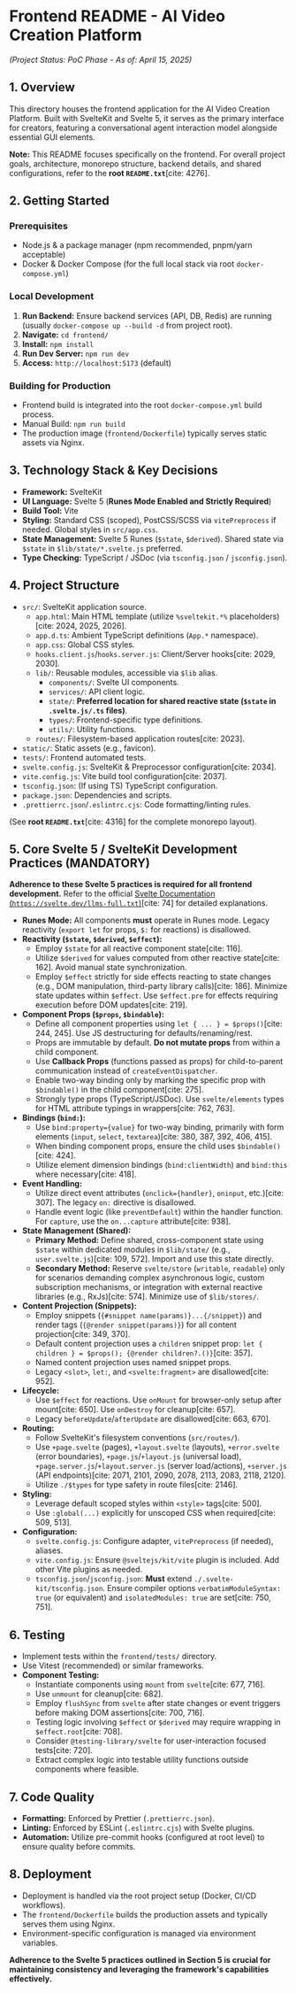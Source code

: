 # Frontend README - AI Video Creation Platform

*(Project Status: PoC Phase - As of: April 15, 2025)*

## 1. Overview

This directory houses the frontend application for the AI Video Creation Platform. Built with SvelteKit and Svelte 5, it serves as the primary interface for creators, featuring a conversational agent interaction model alongside essential GUI elements.

**Note:** This README focuses specifically on the frontend. For overall project goals, architecture, monorepo structure, backend details, and shared configurations, refer to the **root `README.txt`**[cite: 4276].

## 2. Getting Started

### Prerequisites

* Node.js & a package manager (npm recommended, pnpm/yarn acceptable)
* Docker & Docker Compose (for the full local stack via root `docker-compose.yml`)

### Local Development

1.  **Run Backend:** Ensure backend services (API, DB, Redis) are running (usually `docker-compose up --build -d` from project root).
2.  **Navigate:** `cd frontend/`
3.  **Install:** `npm install`
4.  **Run Dev Server:** `npm run dev`
5.  **Access:** `http://localhost:5173` (default)

### Building for Production

* Frontend build is integrated into the root `docker-compose.yml` build process.
* Manual Build: `npm run build`
* The production image (`frontend/Dockerfile`) typically serves static assets via Nginx.

## 3. Technology Stack & Key Decisions

* **Framework:** SvelteKit
* **UI Language:** Svelte 5 (**Runes Mode Enabled and Strictly Required**)
* **Build Tool:** Vite
* **Styling:** Standard CSS (scoped), PostCSS/SCSS via `vitePreprocess` if needed. Global styles in `src/app.css`.
* **State Management:** Svelte 5 Runes (`$state`, `$derived`). Shared state via `$state` in `$lib/state/*.svelte.js` preferred.
* **Type Checking:** TypeScript / JSDoc (via `tsconfig.json` / `jsconfig.json`).

## 4. Project Structure

* `src/`: SvelteKit application source.
    * `app.html`: Main HTML template (utilize `%sveltekit.*%` placeholders)[cite: 2024, 2025, 2026].
    * `app.d.ts`: Ambient TypeScript definitions (`App.*` namespace).
    * `app.css`: Global CSS styles.
    * `hooks.client.js`/`hooks.server.js`: Client/Server hooks[cite: 2029, 2030].
    * `lib/`: Reusable modules, accessible via `$lib` alias.
        * `components/`: Svelte UI components.
        * `services/`: API client logic.
        * `state/`: **Preferred location for shared reactive state (`$state` in `.svelte.js/.ts` files)**.
        * `types/`: Frontend-specific type definitions.
        * `utils/`: Utility functions.
    * `routes/`: Filesystem-based application routes[cite: 2023].
* `static/`: Static assets (e.g., favicon).
* `tests/`: Frontend automated tests.
* `svelte.config.js`: SvelteKit & Preprocessor configuration[cite: 2034].
* `vite.config.js`: Vite build tool configuration[cite: 2037].
* `tsconfig.json`: (If using TS) TypeScript configuration.
* `package.json`: Dependencies and scripts.
* `.prettierrc.json`/`.eslintrc.cjs`: Code formatting/linting rules.

(See **root `README.txt`**[cite: 4316] for the complete monorepo layout).

## 5. Core Svelte 5 / SvelteKit Development Practices (**MANDATORY**)

**Adherence to these Svelte 5 practices is required for all frontend development.** Refer to the official [Svelte Documentation (`https://svelte.dev/llms-full.txt`)](https://svelte.dev/llms-full.txt)[cite: 74] for detailed explanations.

* **Runes Mode:** All components **must** operate in Runes mode. Legacy reactivity (`export let` for props, `$:` for reactions) is disallowed.
* **Reactivity (`$state`, `$derived`, `$effect`):**
    * Employ `$state` for all reactive component state[cite: 116].
    * Utilize `$derived` for values computed from other reactive state[cite: 162]. Avoid manual state synchronization.
    * Employ `$effect` strictly for side effects reacting to state changes (e.g., DOM manipulation, third-party library calls)[cite: 186]. Minimize state updates within `$effect`. Use `$effect.pre` for effects requiring execution before DOM updates[cite: 219].
* **Component Props (`$props`, `$bindable`):**
    * Define all component properties using `let { ... } = $props()`[cite: 244, 245]. Use JS destructuring for defaults/renaming/rest.
    * Props are immutable by default. **Do not mutate props** from within a child component.
    * Use **Callback Props** (functions passed as props) for child-to-parent communication instead of `createEventDispatcher`.
    * Enable two-way binding only by marking the specific prop with `$bindable()` in the child component[cite: 275].
    * Strongly type props (TypeScript/JSDoc). Use `svelte/elements` types for HTML attribute typings in wrappers[cite: 762, 763].
* **Bindings (`bind:`):**
    * Use `bind:property={value}` for two-way binding, primarily with form elements (`input`, `select`, `textarea`)[cite: 380, 387, 392, 406, 415].
    * When binding component props, ensure the child uses `$bindable()`[cite: 424].
    * Utilize element dimension bindings (`bind:clientWidth`) and `bind:this` where necessary[cite: 418].
* **Event Handling:**
    * Utilize direct event attributes (`onclick={handler}`, `oninput`, etc.)[cite: 307]. The legacy `on:` directive is disallowed.
    * Handle event logic (like `preventDefault`) within the handler function. For `capture`, use the `on...capture` attribute[cite: 938].
* **State Management (Shared):**
    * **Primary Method:** Define shared, cross-component state using `$state` within dedicated modules in `$lib/state/` (e.g., `user.svelte.js`)[cite: 109, 572]. Import and use this state directly.
    * **Secondary Method:** Reserve `svelte/store` (`writable`, `readable`) only for scenarios demanding complex asynchronous logic, custom subscription mechanisms, or integration with external reactive libraries (e.g., RxJs)[cite: 574]. Minimize use of `$lib/stores/`.
* **Content Projection (Snippets):**
    * Employ snippets (`{#snippet name(params)}...{/snippet}`) and render tags (`{@render snippet(params)}`) for all content projection[cite: 349, 370].
    * Default content projection uses a `children` snippet prop: `let { children } = $props(); {@render children?.()}`[cite: 357].
    * Named content projection uses named snippet props.
    * Legacy `<slot>`, `let:`, and `<svelte:fragment>` are disallowed[cite: 952].
* **Lifecycle:**
    * Use `$effect` for reactions. Use `onMount` for browser-only setup after mount[cite: 650]. Use `onDestroy` for cleanup[cite: 657].
    * Legacy `beforeUpdate`/`afterUpdate` are disallowed[cite: 663, 670].
* **Routing:**
    * Follow SvelteKit's filesystem conventions (`src/routes/`).
    * Use `+page.svelte` (pages), `+layout.svelte` (layouts), `+error.svelte` (error boundaries), `+page.js`/`+layout.js` (universal load), `+page.server.js`/`+layout.server.js` (server load/actions), `+server.js` (API endpoints)[cite: 2071, 2101, 2090, 2078, 2113, 2083, 2118, 2120].
    * Utilize `./$types` for type safety in route files[cite: 2146].
* **Styling:**
    * Leverage default scoped styles within `<style>` tags[cite: 500].
    * Use `:global(...)` explicitly for unscoped CSS when required[cite: 509, 513].
* **Configuration:**
    * `svelte.config.js`: Configure adapter, `vitePreprocess` (if needed), aliases.
    * `vite.config.js`: Ensure `@sveltejs/kit/vite` plugin is included. Add other Vite plugins as needed.
    * `tsconfig.json`/`jsconfig.json`: **Must** extend `./.svelte-kit/tsconfig.json`. Ensure compiler options `verbatimModuleSyntax: true` (or equivalent) and `isolatedModules: true` are set[cite: 750, 751].

## 6. Testing

* Implement tests within the `frontend/tests/` directory.
* Use Vitest (recommended) or similar frameworks.
* **Component Testing:**
    * Instantiate components using `mount` from `svelte`[cite: 677, 716].
    * Use `unmount` for cleanup[cite: 682].
    * Employ `flushSync` from `svelte` after state changes or event triggers before making DOM assertions[cite: 700, 716].
    * Testing logic involving `$effect` or `$derived` may require wrapping in `$effect.root`[cite: 708].
    * Consider `@testing-library/svelte` for user-interaction focused tests[cite: 720].
    * Extract complex logic into testable utility functions outside components where feasible.

## 7. Code Quality

* **Formatting:** Enforced by Prettier (`.prettierrc.json`).
* **Linting:** Enforced by ESLint (`.eslintrc.cjs`) with Svelte plugins.
* **Automation:** Utilize pre-commit hooks (configured at root level) to ensure quality before commits.

## 8. Deployment

* Deployment is handled via the root project setup (Docker, CI/CD workflows).
* The `frontend/Dockerfile` builds the production assets and typically serves them using Nginx.
* Environment-specific configuration is managed via environment variables.

**Adherence to the Svelte 5 practices outlined in Section 5 is crucial for maintaining consistency and leveraging the framework's capabilities effectively.**
